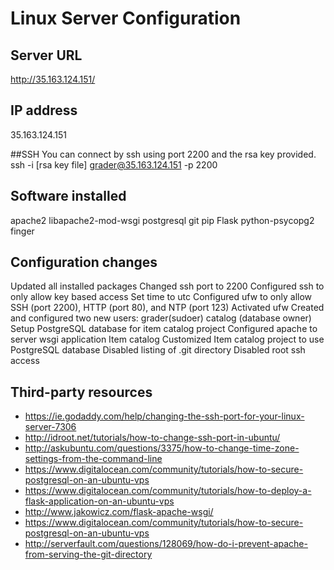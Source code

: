 # Linux Server Configuration

## Server URL
http://35.163.124.151/

## IP address
35.163.124.151

##SSH
You can connect by ssh using port 2200 and the rsa key provided.
ssh -i [rsa key file] grader@35.163.124.151 -p 2200

## Software installed
apache2
libapache2-mod-wsgi
postgresql
git
pip
Flask
python-psycopg2
finger

## Configuration changes
Updated all installed packages
Changed ssh port to 2200
Configured ssh to only allow key based access
Set time to utc
Configured ufw to only allow SSH (port 2200), HTTP (port 80), and NTP (port 123)
Activated ufw
Created and configured two new users:
	grader(sudoer)
	catalog (database owner)
Setup PostgreSQL database for item catalog project
Configured apache to server wsgi application Item catalog
Customized Item catalog project to use PostgreSQL database
Disabled listing of .git directory
Disabled root ssh access

## Third-party resources
* https://ie.godaddy.com/help/changing-the-ssh-port-for-your-linux-server-7306
* http://idroot.net/tutorials/how-to-change-ssh-port-in-ubuntu/
* http://askubuntu.com/questions/3375/how-to-change-time-zone-settings-from-the-command-line
* https://www.digitalocean.com/community/tutorials/how-to-secure-postgresql-on-an-ubuntu-vps
* https://www.digitalocean.com/community/tutorials/how-to-deploy-a-flask-application-on-an-ubuntu-vps
* http://www.jakowicz.com/flask-apache-wsgi/
* https://www.digitalocean.com/community/tutorials/how-to-secure-postgresql-on-an-ubuntu-vps
* http://serverfault.com/questions/128069/how-do-i-prevent-apache-from-serving-the-git-directory